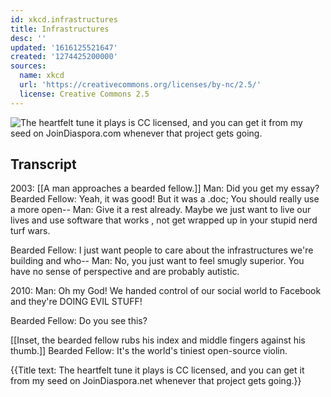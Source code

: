 ```yaml
---
id: xkcd.infrastructures
title: Infrastructures
desc: ''
updated: '1616125521647'
created: '1274425200000'
sources:
  name: xkcd
  url: 'https://creativecommons.org/licenses/by-nc/2.5/'
  license: Creative Commons 2.5
---
```

![The heartfelt tune it plays is CC licensed, and you can get it from my seed on JoinDiaspora.com whenever that project gets going.](https://imgs.xkcd.com/comics/infrastructures.png)

## Transcript
2003:
[[A man approaches a bearded fellow.]]
Man: Did you get my essay?
Bearded Fellow: Yeah, it was good! But it was a .doc; You should really use a more open--
Man: Give it a 
rest
 already. Maybe we just want to live our lives and use software that 
works
, not get wrapped up in your stupid nerd turf wars.

Bearded Fellow: I just want people to care about the infrastructures we're building and who--
Man: No, you just want to feel smugly superior. You have no sense of perspective and are probably autistic.

2010:
Man: Oh my God! We handed control of our social world to Facebook and they're 
DOING EVIL STUFF!

Bearded Fellow: Do you see this?

[[Inset, the bearded fellow rubs his index and middle fingers against his thumb.]]
Bearded Fellow: 
It's the world's tiniest open-source violin.


{{Title text: The heartfelt tune it plays is CC licensed, and you can get it from my seed on JoinDiaspora.net whenever that project gets going.}}
